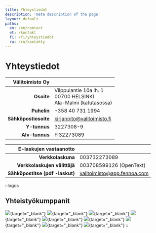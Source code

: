 ```yaml
---
title: Yhteystiedot
description: 'meta description of the page'
layout: default
paths:
  en: /en/contact
  et: /kontakt
  fi: /fi/yhteystiedot
  ru: /ru/kontakty
---
```


# Yhteystiedot

| Välitoimisto Oy | |
| --: | --- |
| **Osoite** | Vilppulantie 10a lh. 1<br>00700 HELSINKI<br>Ala-Malmi (katutasossa) |
| **Puhelin** | +358 40 731 1994 |
| **Sähköpostiosoite** | kirjanpito@valitoimisto.fi |
| **Y-tunnus** | 3227308-9 |
| **Alv-tunnus** | FI32273089 |


| E-laskujen vastaanotto | |
| --: | --- |
| **Verkkolaskuna** | 003732273089 |
| **Verkkolaskujen välittäjä** | 003708599126 (OpenText) |
| **Sähköpostitse  (pdf -laskut)** | valitoimisto@app.fennoa.com |


::logos
## Yhteistyökumppanit

[![](/img/elo.png)](https://www.elo.fi){target="_blank"}
[![](/img/fennoa.png)](https://fennoa.com){target="_blank"}
[![](/img/if.png)](https://www.if.fi/yritysasiakkaat){target="_blank"}
[![](/img/asiakastieto.png)](https://www.vastuugroup.fi){target="_blank"}
[![](/img/vastuu.png)](https://www.asiakastieto.fi/web/fi){target="_blank"}
[![](/img/vero.png)](https://www.vero.fi/yritykset-ja-yhteisot){target="_blank"}
[![](/img/lahitapiola.png)](https://www.lahitapiola.fi/henkilo){target="_blank"}
[![](/img/ilmarinen.png)](https://www.ilmarinen.fi){target="_blank"}
[![](/img/varma.png)](https://www.varma.fi){target="_blank"}
::
